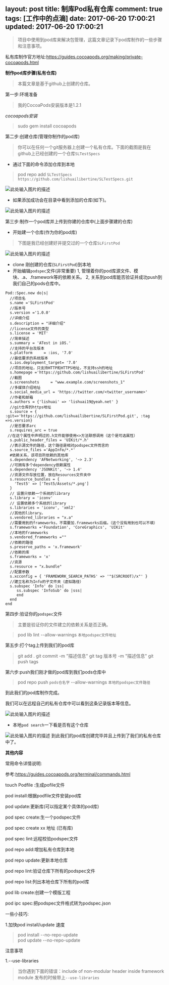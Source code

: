 layout: post
title: 制库Pod私有仓库
comment: true
tags: [工作中的点滴]
date: 2017-06-20 17:00:21
updated: 2017-06-20 17:00:21
---
>项目中使用到pod库来解决包管理，这篇文章记录下pod库制作的一些步骤和注意事项。
<!--more-->
私有库制作官方地址:https://guides.cocoapods.org/making/private-cocoapods.html

**制作pod库步骤(私有仓库)**

>本篇文章是基于github上创建的仓库。

第一步:环境准备

>我的CocoaPods安装版本是1.2.1

*cocoapods安装*

>sudo gem install cocoapods

第二步:创建仓库(管理你制作的pod库)

>你可以在任何一个git服务器上创建一个私有仓库。下面的截图是我在github上已经创建的一个仓库`SLTestSpecs`

* 通过下面的命令添加仓库到本地
>pod repo add `SLTestSpecs` `https://github.com/lishuailibertine/SLTestSpecs.git`

![此处输入图片的描述][1]

* 如果添加成功会在目录中看到添加的仓库(如下)。

![此处输入图片的描述][2]

第三步:制作一个pod库并上传到你建的仓库中(上面步骤建的仓库)

* 开始建一个仓库(作为你的pod库)
> 下图是我已经创建好并提交过的一个仓库`SLFirstPod`

![此处输入图片的描述][3]

* clone 刚创建的仓库(`SLFirstPod`)到本地
* 开始编辑`podspec`文件(非常重要)
1, 管理着你的pod库源文件、模块、.a、.framework等的依赖关系。
2, 关系到pod库能否验证并成功push到我们自己的pods仓库中。

```Objective-OC
Pod::Spec.new do|s|
  //项目名
  s.name ='SLFirstPod'
  //版本号
  s.version ='1.0.0'
  //详细介绍
  s.description = "详细介绍"
  //license文件的类型
  s.license = 'MIT'
  //简单描述
  s.summary = 'ATest in iOS.'
  //支持的平台及版本
  s.platform     = :ios, '7.0' 
  //最低要求的系统版本
  s.ios.deployment_target= '7.0'
  //项目的地址，只支持HTTP和HTTPS地址，不支持ssh的地址
  s.homepage ='https://github.com/lishuailibertine/SLFirstPod'
  //截图                      
  s.screenshots     = "www.example.com/screenshots_1"
  //多媒体介绍地址
  s.social_media_url = 'https://twitter.com/<twitter_username>'  
  //作者和邮箱
  s.authors = {'lishuai' => 'lishuai19@yeah.net' }
  //git仓库的https地址
  s.source = { :git=>'https://github.com/lishuailibertine/SLFirstPod.git', :tag =>s.version}
  //是否要求arc
  s.requires_arc = true
 //在这个属性中声明过的.h文件能够使用<>方法联想调用（这个是可选属性）
  s.public_header_files = 'UIKit/*.h'
  //表示源文件的路径，这个路径是相对podspec文件而言的
  s.source_files ='AppInfo/*.*'
  #依赖关系，该项目所依赖的其他库
  s.dependency 'AFNetworking', '~> 2.3'
  //可拥有多个dependency依赖属性   
  s.dependency 'JSONKit', '~> 1.4'
  //资源文件存放位置，放在Resources文件夹中
  s.resource_bundles = {
    'Test5' => ['Test5/Assets/*.png']
  } 
  // 设置只依赖一个系统的library
  s.library = 'iconv'
  // 设置依赖多个系统的library
  s.libraries = 'iconv', 'xml2' 
  //其他的library。
  s.vendored_libraries = "x.a"
  //需要用到的frameworks，不需要加.frameworks后缀。（这个没有用到也可以不填）
  s.frameworks ='Foundation', 'CoreGraphics', 'UIKit'
  //本地的frameworks
  s.vendored_frameworks =""
  //依赖的路径
  s.preserve_paths = 'x.framework'
  //依赖的库
  s.frameworks = 'x'
  //资源
  s.resource = "x.bundle"
  //配置参数
  s.xcconfig = { 'FRAMEWORK_SEARCH_PATHS' => '"$(SRCROOT)/x"' } 
  //建立名称为Info的子文件夹（虚拟路径）
  s.subspec 'Info' do |ss| 
     ss.subspec 'InfoSub' do |sss| 
     end 
  end
end
```
第四步:验证你的`podspec`文件

>主要是验证你的文件建立的依赖关系是否正确。

>pod lib lint --allow-warnings `本地podspec文件地址`

第五步:打个tag上传到我们的pod库

>git add .
>git commit -m "描述信息"
>git tag 版本号 -m "描述信息"
>git push tags

第六步:push我们刚才做的pod库到我们pods仓库中

>pod repo push `pods仓名字` --allow-warnings  `本地的podspec文件路径`

到此我们的pod库制作完成。

我们可以在远程自己的私有仓库中可以看到这条记录版本等信息。

![此处输入图片的描述][4]

* 本地`pod search`一下看是否有这个仓库

![此处输入图片的描述][5]
到此我们的pod库创建完毕并且上传到了我们的私有仓库中了。


**其他内容**

常用命令详情说明:

参考:https://guides.cocoapods.org/terminal/commands.html

touch Podfile :生成pofile文件

pod install:根据podfile文件安装pod库

pod update:更新库(可以指定某个具体的pod库)

pod spec create:生一个podspec文件

pod spec create xx 地址 (已有库)

pod spec lint:远程校验podspec文件

pod repo add:增加私有仓库到本地

pod repo update:更新本地仓库

pod repo lint:验证仓库下所有的podspec文件

pod repo list:列出本地仓库下所有的pod库

pod lib create:创建一个模版工程

pod ipc spec:把podspec文件格式转为podspec.json


一些小技巧:

1.加快pod install/update 速度
>pod install --no-repo-update  
>pod update --no-repo-update

注意事项

1.--use-libraries
>当你遇到下面的错误：include of non-modular header inside framework module 发布的时候带上`--use-libraries`

[1]: http://oo84571hk.bkt.clouddn.com/podSpec.png
[2]: http://oo84571hk.bkt.clouddn.com/localSpec.png
[3]: http://oo84571hk.bkt.clouddn.com/private_pod.png
[4]: http://oo84571hk.bkt.clouddn.com/podSpec.png
[5]: http://oo84571hk.bkt.clouddn.com/local_search.png